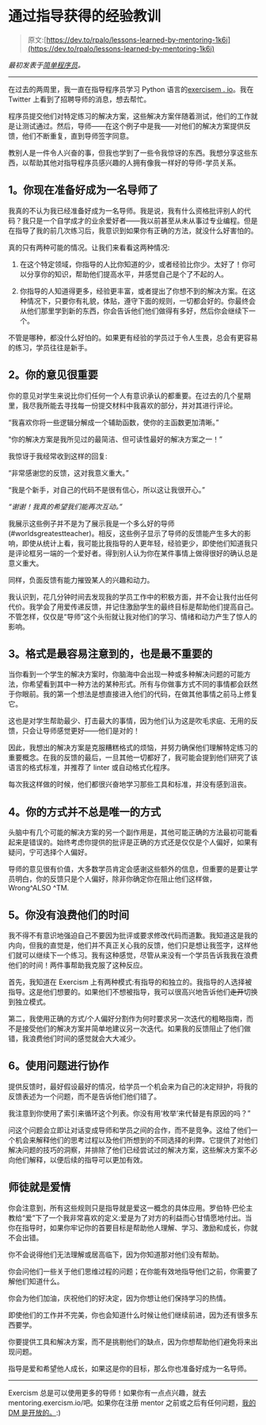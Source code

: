 # 通过指导获得的经验教训

> 原文:[https://dev.to/rpalo/lessons-learned-by-mentoring-1k6i](https://dev.to/rpalo/lessons-learned-by-mentoring-1k6i)

*最初发表于[简单程序员](https://simpleprogrammer.com/lessons-learned-mentoring-programmers/)。*

* * *

在过去的两周里，我一直在指导程序员学习 Python 语言的[exercisem . io](https://exercism.io)。我在 Twitter 上看到了招聘导师的消息，想去帮忙。

程序员提交他们对特定练习的解决方案，这些解决方案伴随着测试，他们的工作就是让测试通过。然后，导师——在这个例子中是我——对他们的解决方案提供反馈，他们不断重复，直到导师签字同意。

教别人是一件令人兴奋的事，但我也学到了一些令我惊讶的东西。我想分享这些东西，以帮助其他对指导程序员感兴趣的人拥有像我一样好的导师-学员关系。

## [](#1-youre-ready-to-be-a-mentor-now)1。你现在准备好成为一名导师了

我真的不认为我已经准备好成为一名导师。我是说，我有什么资格批评别人的代码？我只是一个自学成才的业余爱好者——我以前甚至从未从事过专业编程。但是在指导了我的前几次练习后，我意识到如果你有正确的方法，就没什么好害怕的。

真的只有两种可能的情况。让我们来看看这两种情况:

1.  在这个特定领域，你指导的人比你知道的少，或者经验比你少。太好了！你可以分享你的知识，帮助他们提高水平，并感觉自己是个了不起的人。

2.  你指导的人知道得更多，经验更丰富，或者提出了你想不到的解决方案。在这种情况下，只要你有礼貌，体贴，遵守下面的规则，一切都会好的。你最终会从他们那里学到新的东西，你会告诉他们他们做得有多好，然后你会继续下一个。

不管是哪种，都没什么好怕的。如果更有经验的学员过于令人生畏，总会有更容易的练习，学员往往是新手。

## [](#2-your-opinion-matters-a-lot)2。你的意见很重要

你的意见对学生来说比你们任何一个人有意识承认的都重要。在过去的几个星期里，我尽我所能去寻找每一份提交材料中我喜欢的部分，并对其进行评论。

“我喜欢你将一些逻辑分解成一个辅助函数，使你的主函数更加清晰。”

“你的解决方案是我所见过的最简洁、但可读性最好的解决方案之一！”

我惊讶于我经常收到这样的回复:

“非常感谢您的反馈，这对我意义重大。”

“我是个新手，对自己的代码不是很有信心，所以这让我很开心。”

*“谢谢！我真的希望我们能再次互动。”*

我展示这些例子并不是为了展示我是一个多么好的导师(#worldsgreatestteacher)。相反，这些例子显示了导师的反馈能产生多大的影响，即使从统计上看，我可能比我指导的人更年轻，经验更少，即使他们知道我只是评论框另一端的一个爱好者。得到别人认为你在某件事情上做得很好的确认总是意义重大。

同样，负面反馈有能力摧毁某人的兴趣和动力。

我认识到，花几分钟时间去发现我的学员工作中的积极方面，并不会让我付出任何代价。我学会了用爱传递反馈，并记住激励学生的最终目标是帮助他们提高自己。不管怎样，仅仅是“导师”这个头衔就让我对他们的学习、情绪和动力产生了惊人的影响。

## [](#3-formatting-is-the-easiest-to-notice-and-the-least-important)3。格式是最容易注意到的，也是最不重要的

当你看到一个学生的解决方案时，你脑海中会出现一种或多种解决问题的可能方法，你希望看到其中一种方法的某种形式。所有与你做事方式不同的事情都会跃然于你眼前。我的第一个想法是想直接进入他们的代码，在做其他事情之前马上修复它。

这也是对学生帮助最少、打击最大的事情，因为他们认为这是吹毛求疵、无用的反馈，只会让导师感觉更好——他们是对的！

因此，我想出的解决方案是克服糟糕格式的烦恼，并努力确保他们理解特定练习的重要概念。在我的反馈的最后，一旦其他一切都好了，我可能会提到他们研究了该语言的格式标准，并推荐了 linter 或自动格式化程序。

每次我这样做的时候，他们都很兴奋地学习那些工具和标准，并没有感到沮丧。

## [](#4-your-way-isnt-always-the-only-way)4。你的方式并不总是唯一的方式

头脑中有几个可能的解决方案的另一个副作用是，其他可能正确的方法最初可能看起来是错误的。始终考虑你提供的批评是正确的方式还是仅仅是个人偏好，如果有疑问，宁可选择个人偏好。

导师的意见很有价值，大多数学员肯定会感谢这些额外的信息，但重要的是要让学员明白，你的反馈只是个人偏好，除非你确定你在阻止他们这样做，Wrong^ALSO ^TM.

## [](#5-you-are-not-wasting-their-time)5。你没有浪费他们的时间

我不得不有意识地强迫自己不要因为批评或要求修改代码而道歉。我知道这是我的内向，但我的直觉是，他们并不真正关心我的反馈，他们只是想让我签字，这样他们就可以继续下一个练习。我有这种感觉，尽管从来没有一个学员告诉我我在浪费他们的时间！两件事帮助我克服了这种反应。

首先，我知道在 Exercism 上有两种模式:有指导的和独立的。我指导的人选择被指导。这是他们想要的。如果他们不想被指导，我可以很高兴地告诉他们~~走开~~切换到独立模式。

第二，我使用正确的方式/个人偏好分割作为何时要求另一次迭代的粗略指南，而不是接受他们的解决方案并简单地建议另一次迭代。如果我的反馈阻止了他们做错，我浪费他们时间的感觉就会大大减少。

## [](#6-use-questions-to-collaborate)6。使用问题进行协作

提供反馈时，最好假设最好的情况，给学员一个机会来为自己的决定辩护，将我的反馈表述为一个问题，而不是告诉他们他们错了。

我注意到你使用了索引来循环这个列表。你没有用‘枚举’来代替是有原因的吗？”

问这个问题会立即让对话变成导师和学员之间的合作，而不是竞争。这给了他们一个机会来解释他们的思考过程以及他们所想到的不同选择的利弊。它提供了对他们解决问题的技巧的洞察，并排除了他们已经尝试过的解决方案，这些解决方案不必向他们解释，以便后续的指导可以更加有效。

## [](#mentoring-is-love)师徒就是爱情

你会注意到，所有这些规则只是指导就是爱这一概念的具体应用。罗伯特·巴伦主教给“爱”下了一个我非常喜欢的定义:爱是为了对方的利益而心甘情愿地付出。当你在指导时，如果你牢记你的首要目标是帮助他人理解、学习、激励和成长，你就不会出错。

你不会说得他们无法理解或居高临下，因为你知道那对他们没有帮助。

你会问他们一些关于他们思维过程的问题；在你能有效地指导他们之前，你需要了解他们知道什么。

你会为他们加油，庆祝他们的好决定，因为你想让他们保持学习的热情。

即使他们的工作并不完美，你也会知道什么时候让他们继续前进，因为还有很多东西要学。

你要提供工具和解决方案，而不是挑剔他们的缺点，因为你想帮助他们避免将来出现问题。

指导是爱和希望他人成长，如果这是你的目标，那么你也准备好成为一名导师。

* * *

Exercism 总是可以使用更多的导师！如果你有一点点兴趣，就去 mentoring.exercism.io/吧。如果你在注册 mentor 之前或之后有任何问题，[我的 DM 是开放的。](https://twitter.com/messages/compose?recipient_id=201441350):)
